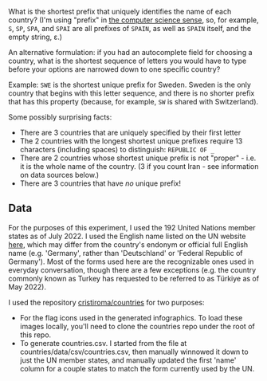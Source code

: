 What is the shortest prefix that uniquely identifies the name of each country? (I'm using "prefix" in [the computer science sense](https://en.wikipedia.org/wiki/Substring#Prefix), so, for example, `S`, `SP`, `SPA`, and `SPAI` are all prefixes of `SPAIN`, as well as `SPAIN` itself, and the empty string, ε.)

An alternative formulation: if you had an autocomplete field for choosing a country, what is the shortest sequence of letters you would have to type before your options are narrowed down to one specific country?

Example: `SWE` is the shortest unique prefix for Sweden. Sweden is the only country that begins with this letter sequence, and there is no shorter prefix that has this property (because, for example, `SW` is shared with Switzerland).

Some possibly surprising facts:

- There are 3 countries that are uniquely specified by their first letter
- The 2 countries with the longest shortest unique prefixes require 13 characters (including spaces) to distinguish: `REPUBLIC OF _`
- There are 2 countries whose shortest unique prefix is not "proper" - i.e. it is the whole name of the country. (3 if you count Iran - see information on data sources below.)
- There are 3 countries that have *no* unique prefix!

## Data

For the purposes of this experiment, I used the 192 United Nations member states as of July 2022. I used the English name listed on the UN website [here](https://www.un.org/en/about-us/member-states), which may differ from the country's endonym or official full English name (e.g. 'Germany', rather than 'Deutschland' or 'Federal Republic of Germany'). Most of the forms used here are the recognizable ones used in everyday conversation, though there are a few exceptions (e.g. the country commonly known as Turkey has requested to be referred to as Türkiye as of May 2022).

I used the repository [cristiroma/countries](https://github.com/cristiroma/countries) for two purposes:
- For the flag icons used in the generated infographics. To load these images locally, you'll need to clone the countries repo under the root of this repo.
- To generate countries.csv. I started from the file at countries/data/csv/countries.csv, then manually winnowed it down to just the UN member states, and manually updated the first 'name' column for a couple states to match the form currently used by the UN.


